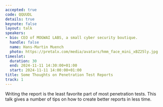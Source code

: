 ```yaml
---
accepted: true
code: QQUUDL
details: true
keynote: false
layout: talk
speakers:
- bio: CEO of MOGWAI LABS, a small cyber security boutique.
  handle: false
  name: Hans-Martin Muench
  photo: https://pretalx.com/media/avatars/hmm_face_mini_xBZ25ly.jpg
timeslot:
  duration: 30
  end: 2024-11-11 14:30:00+01:00
  start: 2024-11-11 14:00:00+01:00
title: Some Thoughts on Penetration Test Reports
track: 1
---
```


Writing the report is the least favorite part of most penetration tests.
This talk gives a number of tips on how to create better reports in less time.